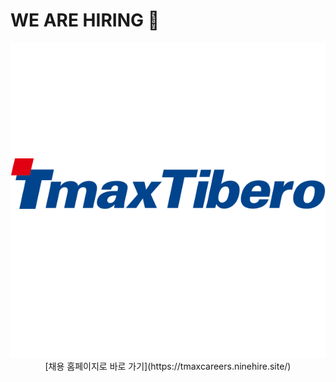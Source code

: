 # WE ARE HIRING 🙌
<p align="center">
<img
    src="/profile/ci_tmaxtibero.png"
    alt="TmaxTibero"
    style="display: inline-block; margin: 0 auto; width: 640px"
/>
[채용 홈페이지로 바로 가기](https://tmaxcareers.ninehire.site/)
